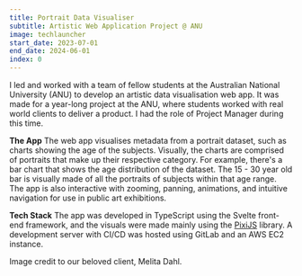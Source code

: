```yaml
---
title: Portrait Data Visualiser
subtitle: Artistic Web Application Project @ ANU
image: techlauncher
start_date: 2023-07-01
end_date: 2024-06-01
index: 0
---
```


I led and worked with a team of fellow students at the Australian National University (ANU) to develop an artistic data visualisation web app. It was made for a year-long project at the ANU, where students worked with real world clients to deliver a product. I had the role of Project Manager during this time.

**The App**
The web app visualises metadata from a portrait dataset, such as charts showing the age of the subjects. Visually, the charts are comprised of portraits that make up their respective category.  For example, there's a bar chart that shows the age distribution of the dataset. The 15 - 30 year old bar is visually made of all the portraits of subjects within that age range. The app is also interactive with zooming, panning, animations, and intuitive navigation for use in public art exhibitions.

**Tech Stack**
The app was developed in TypeScript using the Svelte front-end framework, and the visuals were made mainly using the [PixiJS](https://pixijs.com/) library. A development server with CI/CD was hosted using GitLab and an AWS EC2 instance.

Image credit to our beloved client, Melita Dahl.
